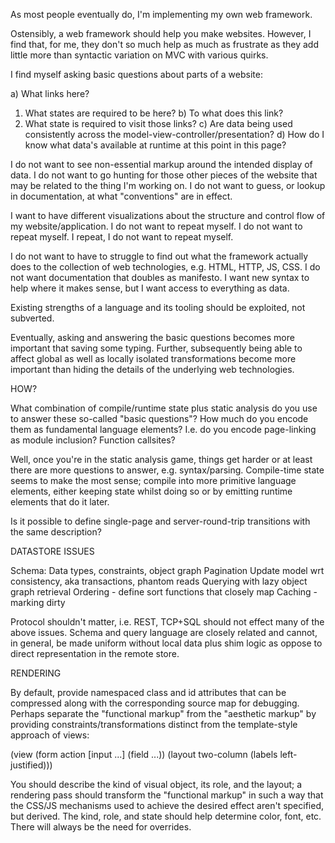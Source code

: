 As most people eventually do, I'm implementing my own web framework.

Ostensibly, a web framework should help you make websites.  However, I
find that, for me, they don't so much help as much as frustrate as
they add little more than syntactic variation on MVC with various
quirks.

I find myself asking basic questions about parts of a website:

a) What links here?
  1) What states are required to be here?
b) To what does this link?
  1) What state is required to visit those links?
c) Are data being used consistently across the
  model-view-controller/presentation?
d) How do I know what data's available at runtime at this point in this
  page?

I do not want to see non-essential markup around the intended display
of data.  I do not want to go hunting for those other pieces of the
website that may be related to the thing I'm working on.  I do not
want to guess, or lookup in documentation, at what "conventions" are
in effect.

I want to have different visualizations about the structure and
control flow of my website/application.  I do not want to repeat
myself.  I do not want to repeat myself.  I repeat, I do not want to
repeat myself.

I do not want to have to struggle to find out what the framework
actually does to the collection of web technologies, e.g. HTML, HTTP,
JS, CSS.  I do not want documentation that doubles as manifesto.  I
want new syntax to help where it makes sense, but I want access to
everything as data.

Existing strengths of a language and its tooling should be exploited,
not subverted.

Eventually, asking and answering the basic questions becomes more
important that saving some typing.  Further, subsequently being able
to affect global as well as locally isolated transformations become
more important than hiding the details of the underlying web
technologies.

HOW?

What combination of compile/runtime state plus static analysis do you
use to answer these so-called "basic questions"?  How much do you
encode them as fundamental language elements?  I.e. do you encode
page-linking as module inclusion?  Function callsites?

Well, once you're in the static analysis game, things get harder or at
least there are more questions to answer, e.g. syntax/parsing.
Compile-time state seems to make the most sense; compile into more
primitive language elements, either keeping state whilst doing so or
by emitting runtime elements that do it later.

Is it possible to define single-page and server-round-trip transitions
with the same description?

DATASTORE ISSUES

Schema: Data types, constraints, object graph
Pagination
Update model wrt consistency, aka transactions, phantom reads
Querying with lazy object graph retrieval
  Ordering - define sort functions that closely map
  Caching - marking dirty

Protocol shouldn't matter, i.e. REST, TCP+SQL should not effect many
of the above issues.  Schema and query language are closely related
and cannot, in general, be made uniform without local data plus shim
logic as oppose to direct representation in the remote store.

RENDERING

By default, provide namespaced class and id attributes that can be
compressed along with the corresponding source map for debugging.
Perhaps separate the "functional markup" from the "aesthetic markup"
by providing constraints/transformations distinct from the
template-style approach of views:

(view (form action [input ...]
        (field ...))
      (layout two-column (labels left-justified)))

You should describe the kind of visual object, its role, and the
layout; a rendering pass should transform the "functional markup" in
such a way that the CSS/JS mechanisms used to achieve the desired
effect aren't specified, but derived.  The kind, role, and state
should help determine color, font, etc.  There will always be the need
for overrides.
